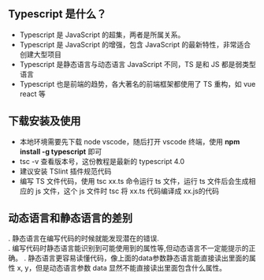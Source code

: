 ## Typescript 是什么？
* Typescript 是 JavaScript 的超集，两者是所属关系。
* Typescript 是 JavaScript 的增强，包含 JavaScript 的最新特性，非常适合创建大型项目
* Typescript 是静态语言与动态语言 JavaScript 不同，TS 是和 JS 都是弱类型语言
* Typescript 也是前端的趋势，各大著名的前端框架都使用了 TS 重构，如 vue react 等

## 下载安装及使用
* 本地环境需要先下载 node vscode，随后打开 vscode 终端，使用 **npm install -g typescript** 即可
* tsc -v 查看版本号，这份教程是最新的 typescript 4.0
* 建议安装 TSlint 插件规范代码
* 编写 TS 文件代码，使用 tsc xx.ts 命令运行 ts 文件，运行 ts 文件后会生成相应的 js 文件，这个 js 文件时 tsc 将 xx.ts 代码编译成 xx.js的代码

## 动态语言和静态语言的差别
. 静态语言在编写代码的时候就能发现潜在的错误.  
. 编写代码时静态语言能识别到可能使用到的属性等,但动态语言不一定能提示的正确。
. 静态语言更容易读懂代码，像上面的data参数静态语言能直接读出里面的属性 x, y，但是动态语言参数 data 显然不能直接读出里面包含什么属性。